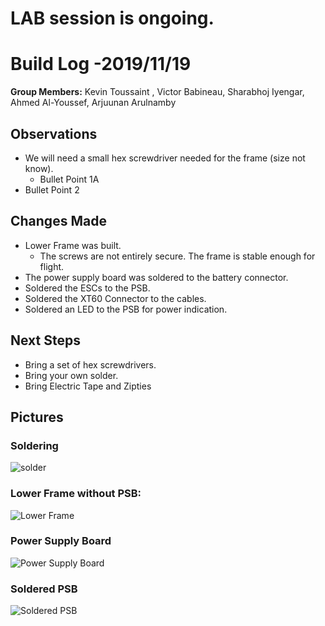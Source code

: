   # LAB session is ongoing.
  # Build Log -2019/11/19 
    
   **Group Members:**  Kevin Toussaint , Victor Babineau, Sharabhoj Iyengar, Ahmed Al-Youssef, Arjuunan Arulnamby
  
   ## Observations
    
   * We will need a small hex screwdriver needed for the frame (size not know).
     * Bullet Point 1A
   * Bullet Point 2
    
   ## Changes Made
    
   * Lower Frame was built.
     * The screws are not entirely secure. The frame is stable enough for flight.
   * The power supply board was soldered to the battery connector.
   * Soldered the ESCs to the PSB.
   * Soldered the XT60 Connector to the cables.
   * Soldered an LED to the PSB for power indication.
   
   ## Next Steps
   
   * Bring a set of hex screwdrivers.
   * Bring your own solder.
   * Bring Electric Tape and Zipties
   

   ## Pictures
   ### Soldering

   ![solder](https://github.com/uOttawaDrone/drone-fall-2019/blob/master/docs/Lab%20Picture/15741868066683635336218587353699.jpg " Soldering ")
   
   ### Lower Frame without PSB:
    
   ![Lower Frame](https://github.com/uOttawaDrone/drone-fall-2019/blob/master/docs/Lab%20Picture/Lower%20frame.jpg "Lower Frame")
   
   ### Power Supply Board
   
   ![Power Supply Board](https://github.com/uOttawaDrone/drone-fall-2019/blob/master/docs/Lab%20Picture/power%20supply%20board.jpg  "PSB picture")
   
   ### Soldered PSB
   ![Soldered PSB](https://github.com/uOttawaDrone/drone-fall-2019/blob/master/docs/Lab%20Picture/Soldered%20PSB.PNG?raw=true "Soldered PSB picture")
